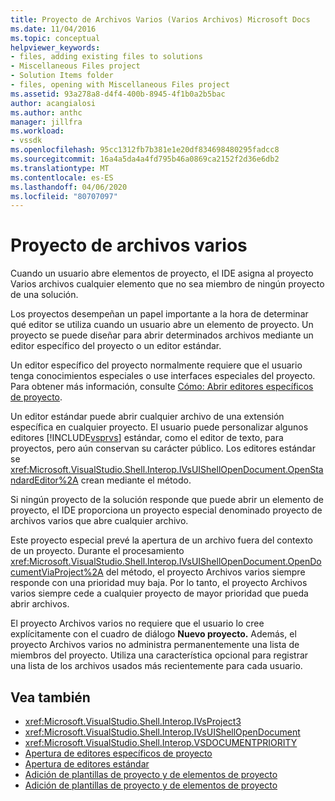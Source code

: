 ```yaml
---
title: Proyecto de Archivos Varios (Varios Archivos) Microsoft Docs
ms.date: 11/04/2016
ms.topic: conceptual
helpviewer_keywords:
- files, adding existing files to solutions
- Miscellaneous Files project
- Solution Items folder
- files, opening with Miscellaneous Files project
ms.assetid: 93a278a8-d4f4-400b-8945-4f1b0a2b5bac
author: acangialosi
ms.author: anthc
manager: jillfra
ms.workload:
- vssdk
ms.openlocfilehash: 95cc1312fb7b381e1e20df834698480295fadcc8
ms.sourcegitcommit: 16a4a5da4a4fd795b46a0869ca2152f2d36e6db2
ms.translationtype: MT
ms.contentlocale: es-ES
ms.lasthandoff: 04/06/2020
ms.locfileid: "80707097"
---
```

# <a name="miscellaneous-files-project"></a>Proyecto de archivos varios
Cuando un usuario abre elementos de proyecto, el IDE asigna al proyecto Varios archivos cualquier elemento que no sea miembro de ningún proyecto de una solución.

 Los proyectos desempeñan un papel importante a la hora de determinar qué editor se utiliza cuando un usuario abre un elemento de proyecto. Un proyecto se puede diseñar para abrir determinados archivos mediante un editor específico del proyecto o un editor estándar.

 Un editor específico del proyecto normalmente requiere que el usuario tenga conocimientos especiales o use interfaces especiales del proyecto. Para obtener más información, consulte [Cómo: Abrir editores específicos de proyecto](../../extensibility/how-to-open-project-specific-editors.md).

 Un editor estándar puede abrir cualquier archivo de una extensión específica en cualquier proyecto. El usuario puede personalizar algunos editores [!INCLUDE[vsprvs](../../code-quality/includes/vsprvs_md.md)] estándar, como el editor de texto, para proyectos, pero aún conservan su carácter público. Los editores estándar se <xref:Microsoft.VisualStudio.Shell.Interop.IVsUIShellOpenDocument.OpenStandardEditor%2A> crean mediante el método.

 Si ningún proyecto de la solución responde que puede abrir un elemento de proyecto, el IDE proporciona un proyecto especial denominado proyecto de archivos varios que abre cualquier archivo.

 Este proyecto especial prevé la apertura de un archivo fuera del contexto de un proyecto. Durante el procesamiento <xref:Microsoft.VisualStudio.Shell.Interop.IVsUIShellOpenDocument.OpenDocumentViaProject%2A> del método, el proyecto Archivos varios siempre responde con una prioridad muy baja. Por lo tanto, el proyecto Archivos varios siempre cede a cualquier proyecto de mayor prioridad que pueda abrir archivos.

 El proyecto Archivos varios no requiere que el usuario lo cree explícitamente con el cuadro de diálogo **Nuevo proyecto.** Además, el proyecto Archivos varios no administra permanentemente una lista de miembros del proyecto. Utiliza una característica opcional para registrar una lista de los archivos usados más recientemente para cada usuario.

## <a name="see-also"></a>Vea también
- <xref:Microsoft.VisualStudio.Shell.Interop.IVsProject3>
- <xref:Microsoft.VisualStudio.Shell.Interop.IVsUIShellOpenDocument>
- <xref:Microsoft.VisualStudio.Shell.Interop.VSDOCUMENTPRIORITY>
- [Apertura de editores específicos de proyecto](../../extensibility/how-to-open-project-specific-editors.md)
- [Apertura de editores estándar](../../extensibility/how-to-open-standard-editors.md)
- [Adición de plantillas de proyecto y de elementos de proyecto](../../extensibility/internals/adding-project-and-project-item-templates.md)
- [Adición de plantillas de proyecto y de elementos de proyecto](../../extensibility/internals/adding-project-and-project-item-templates.md)
